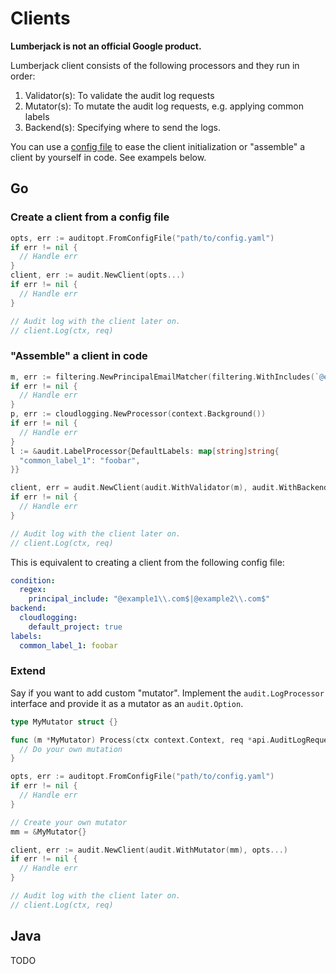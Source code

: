 # Clients

**Lumberjack is not an official Google product.**

Lumberjack client consists of the following processors and they run in order:

1.  Validator(s): To validate the audit log requests
2.  Mutator(s): To mutate the audit log requests, e.g. applying common labels
3.  Backend(s): Specifying where to send the logs.

You can use a [config file](./config.md) to ease the client initialization or
"assemble" a client by yourself in code. See exampels below.

## Go

### Create a client from a config file

```go
opts, err := auditopt.FromConfigFile("path/to/config.yaml")
if err != nil {
  // Handle err
}
client, err := audit.NewClient(opts...)
if err != nil {
  // Handle err
}

// Audit log with the client later on.
// client.Log(ctx, req)
```

### "Assemble" a client in code

```go
m, err := filtering.NewPrincipalEmailMatcher(filtering.WithIncludes(`@example1\.com$|@example2\.com$`))
if err != nil {
  // Handle err
}
p, err := cloudlogging.NewProcessor(context.Background())
if err != nil {
  // Handle err
}
l := &audit.LabelProcessor{DefaultLabels: map[string]string{
  "common_label_1": "foobar",
}}

client, err = audit.NewClient(audit.WithValidator(m), audit.WithBackend(p), audit.WithMutator(l))
if err != nil {
  // Handle err
}

// Audit log with the client later on.
// client.Log(ctx, req)
```

This is equivalent to creating a client from the following config file:

```yaml
condition:
  regex:
    principal_include: "@example1\\.com$|@example2\\.com$"
backend:
  cloudlogging:
    default_project: true
labels:
  common_label_1: foobar
```

### Extend

Say if you want to add custom "mutator". Implement the `audit.LogProcessor`
interface and provide it as a mutator as an `audit.Option`.

```go
type MyMutator struct {}

func (m *MyMutator) Process(ctx context.Context, req *api.AuditLogRequest) error {
  // Do your own mutation
}

opts, err := auditopt.FromConfigFile("path/to/config.yaml")
if err != nil {
  // Handle err
}

// Create your own mutator
mm = &MyMutator{}

client, err := audit.NewClient(audit.WithMutator(mm), opts...)
if err != nil {
  // Handle err
}

// Audit log with the client later on.
// client.Log(ctx, req)
```

## Java

TODO
